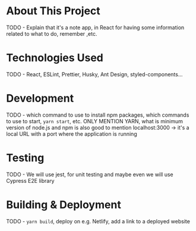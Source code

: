# About This Project

TODO - Explain that it's a note app, in React for having some information related to what to do, remember ,etc.

# Technologies Used

TODO - React, ESLint, Prettier, Husky, Ant Design, styled-components...

# Development

TODO - which command to use to install npm packages, which commands to use to start, `yarn start`, etc.
ONLY MENTION YARN, what is minimum version of node.js and npm is also good to mention
localhost:3000 -> it's a local URL with a port where the application is running

# Testing

TODO - We will use jest, for unit testing and maybe even we will use Cypress E2E library

# Building & Deployment

TODO - `yarn build`, deploy on e.g. Netlify, add a link to a deployed website